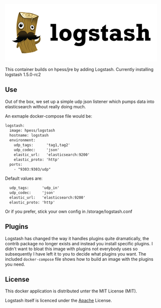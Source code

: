 ![Logstash](/logstash.png?raw=true "Logstash")

This container builds on hpess/jre by adding Logstash. Currently installing logstash 1.5.0-rc2

## Use
Out of the box, we set up a simple udp json listener which pumps data into elasticsearch without really doing much.

An exmaple docker-compose file would be:
```
logstash:
  image: hpess/logstash
  hostname: logstash
  environment:
    udp_tags:      'tag1,tag2'
    udp_codec:     'json'
    elastic_url:   'elasticsearch:9200'
	elastic_proto: 'http' 
  ports:
    - "9303:9303/udp"
```
Default values are:
``` 
  udp_tags:      'udp_in'
  udp_codec:     'json'
  elastic_url:   'elasticsearch:9200'
  elastic_proto: 'http'
```

Or if you prefer, stick your own config in /storage/logstash.conf

## Plugins
Logstash has changed the way it handles plugins quite dramatically, the contrib package no longer exists and instead you install specific plugins.  I didn't want to bloat this image with plugins not everybody uses so subsequently I have left it to you to decide what plugins you want.  The included `docker-compose` file shows how to build an image with the plugins you need.

## License
This docker application is distributed unter the MIT License (MIT).

Logstash itself is licenced under the [Apache](https://github.com/elastic/logstash/blob/master/LICENSE) License.
